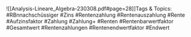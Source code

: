 
![[Analysis-Lineare_Algebra-230308.pdf#page=28]]Tags & Topics:
   #RBnnachschüssiger
   #Zins
   #Rentenzahlung
   #Rentenauszahlung
   #Rente
   #Aufzinsfaktor
   #Zahlung
   #Zahlung+
   #Renten
   #Rentenbarwertfaktor
   #Gesamtwert
   #Rentenzahlungen
   #Rentenendwertfaktor
   #Endwert